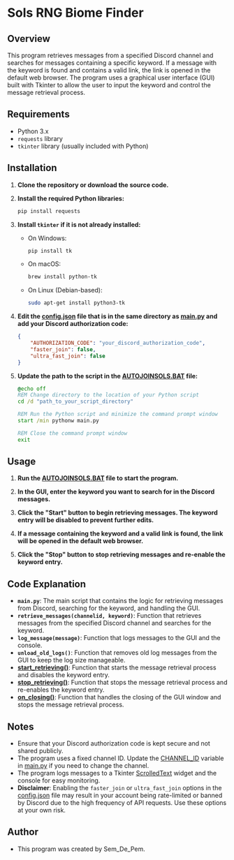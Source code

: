 # Sols RNG Biome Finder

## Overview

This program retrieves messages from a specified Discord channel and searches for messages containing a specific keyword. If a message with the keyword is found and contains a valid link, the link is opened in the default web browser. The program uses a graphical user interface (GUI) built with Tkinter to allow the user to input the keyword and control the message retrieval process.

## Requirements

- Python 3.x
- `requests` library
- `tkinter` library (usually included with Python)

## Installation

1. **Clone the repository or download the source code.**

2. **Install the required Python libraries:**
    ```sh
    pip install requests
    ```

3. **Install `tkinter` if it is not already installed:**
    - On Windows:
        ```sh
        pip install tk
        ```
    - On macOS:
        ```sh
        brew install python-tk
        ```
    - On Linux (Debian-based):
        ```sh
        sudo apt-get install python3-tk
        ```

4. **Edit the [config.json](http://_vscodecontentref_/3) file that is in the same directory as [main.py](http://_vscodecontentref_/4) and add your Discord authorization code:**
    ```json
    {
        "AUTHORIZATION_CODE": "your_discord_authorization_code",
        "faster_join": false,
        "ultra_fast_join": false
    }
    ```

5. **Update the path to the script in the [AUTOJOINSOLS.BAT](http://_vscodecontentref_/5) file:**
    ```bat
    @echo off
    REM Change directory to the location of your Python script
    cd /d "path_to_your_script_directory"

    REM Run the Python script and minimize the command prompt window
    start /min pythonw main.py

    REM Close the command prompt window
    exit
    ```

## Usage

1. **Run the [AUTOJOINSOLS.BAT](http://_vscodecontentref_/6) file to start the program.**

2. **In the GUI, enter the keyword you want to search for in the Discord messages.**

3. **Click the "Start" button to begin retrieving messages. The keyword entry will be disabled to prevent further edits.**

4. **If a message containing the keyword and a valid link is found, the link will be opened in the default web browser.**

5. **Click the "Stop" button to stop retrieving messages and re-enable the keyword entry.**

## Code Explanation

- **`main.py`**: The main script that contains the logic for retrieving messages from Discord, searching for the keyword, and handling the GUI.
- **`retrieve_messages(channelid, keyword)`**: Function that retrieves messages from the specified Discord channel and searches for the keyword.
- **`log_message(message)`**: Function that logs messages to the GUI and the console.
- **`unload_old_logs()`**: Function that removes old log messages from the GUI to keep the log size manageable.
- **[start_retrieving()](http://_vscodecontentref_/7)**: Function that starts the message retrieval process and disables the keyword entry.
- **[stop_retrieving()](http://_vscodecontentref_/8)**: Function that stops the message retrieval process and re-enables the keyword entry.
- **[on_closing()](http://_vscodecontentref_/9)**: Function that handles the closing of the GUI window and stops the message retrieval process.

## Notes

- Ensure that your Discord authorization code is kept secure and not shared publicly.
- The program uses a fixed channel ID. Update the [CHANNEL_ID](http://_vscodecontentref_/10) variable in [main.py](http://_vscodecontentref_/11) if you need to change the channel.
- The program logs messages to a Tkinter [ScrolledText](http://_vscodecontentref_/12) widget and the console for easy monitoring.
- **Disclaimer**: Enabling the `faster_join` or `ultra_fast_join` options in the [config.json](http://_vscodecontentref_/13) file may result in your account being rate-limited or banned by Discord due to the high frequency of API requests. Use these options at your own risk.

## Author

- This program was created by Sem_De_Pem.

